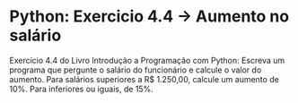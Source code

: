 # Python: Exercicio 4.4 -> Aumento no salário
Exercício 4.4 do Livro Introdução a Programação com Python:
Escreva um programa que pergunte o salário do funcionário e calcule o valor do aumento. Para salários superiores a R$ 1.250,00, calcule um aumento de 10%. Para inferiores ou iguais, de 15%.

